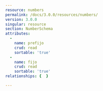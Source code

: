 ```yaml
---
resource: numbers
permalink: /docs/3.0.0/resources/numbers/
version: 3.0.0
singular: resource
section: NumberSchema
attributes:
  -
    name: prefijo
    crud: read
    sortable: 'true'
  -
    name: fijo
    crud: read
    sortable: 'true'
relationships: {  }

---
```

